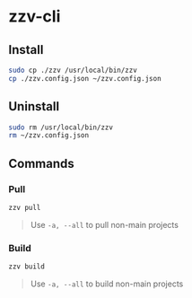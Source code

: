 # zzv-cli

## Install

```bash
sudo cp ./zzv /usr/local/bin/zzv
cp ./zzv.config.json ~/zzv.config.json
```

## Uninstall

```bash
sudo rm /usr/local/bin/zzv
rm ~/zzv.config.json
```

## Commands

### Pull

```bash
zzv pull
```

> Use `-a, --all` to pull non-main projects

### Build

```bash
zzv build
```

> Use `-a, --all` to build non-main projects
